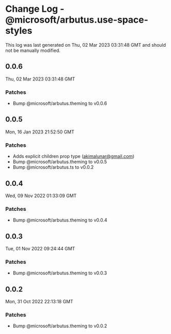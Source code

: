 # Change Log - @microsoft/arbutus.use-space-styles

This log was last generated on Thu, 02 Mar 2023 03:31:48 GMT and should not be manually modified.

<!-- Start content -->

## 0.0.6

Thu, 02 Mar 2023 03:31:48 GMT

### Patches

- Bump @microsoft/arbutus.theming to v0.0.6

## 0.0.5

Mon, 16 Jan 2023 21:52:50 GMT

### Patches

- Adds explicit children prop type (akimalunar@gmail.com)
- Bump @microsoft/arbutus.theming to v0.0.5
- Bump @microsoft/arbutus.ts to v0.0.2

## 0.0.4

Wed, 09 Nov 2022 01:33:09 GMT

### Patches

- Bump @microsoft/arbutus.theming to v0.0.4

## 0.0.3

Tue, 01 Nov 2022 09:24:44 GMT

### Patches

- Bump @microsoft/arbutus.theming to v0.0.3

## 0.0.2

Mon, 31 Oct 2022 22:13:18 GMT

### Patches

- Bump @microsoft/arbutus.theming to v0.0.2
